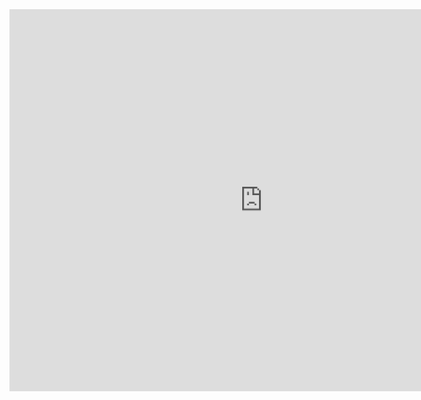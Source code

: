 <div class="iframe-container"> 
<!--iframe link is the link to the jsfiddle--> 
<iframe src="http://127.0.0.1:8888/?token=1af75dcb898fc5fd0e6f5e785c32b2bce5fced5b4e6a2c3e" width="900" height="680" frameborder="0" scrolling="auto" class="frame-area">
</iframe> 
</div> 
<style> .iframe-container { text-align:center; width:50%; } </style>